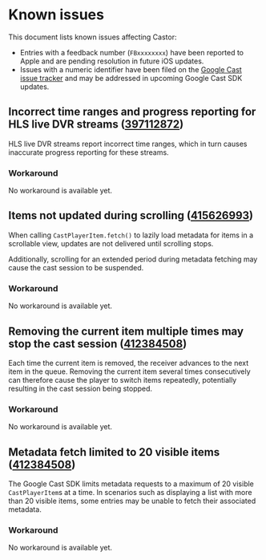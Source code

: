 # Known issues

This document lists known issues affecting Castor:

- Entries with a feedback number (`FBxxxxxxxx`) have been reported to Apple and are pending resolution in future iOS updates.
- Issues with a numeric identifier have been filed on the [Google Cast issue tracker](https://issuetracker.google.com/issues?q=componentid:190205%20status:open&s=modified_time:desc) and may be addressed in upcoming Google Cast SDK updates.

## Incorrect time ranges and progress reporting for HLS live DVR streams ([397112872](https://issuetracker.google.com/issues/397112872))

HLS live DVR streams report incorrect time ranges, which in turn causes inaccurate progress reporting for these streams.

### Workaround

No workaround is available yet.

## Items not updated during scrolling ([415626993](https://issuetracker.google.com/issues/415626993))

When calling `CastPlayerItem.fetch()` to lazily load metadata for items in a scrollable view, updates are not delivered until scrolling stops.

Additionally, scrolling for an extended period during metadata fetching may cause the cast session to be suspended.

### Workaround

No workaround is available yet.

## Removing the current item multiple times may stop the cast session ([412384508](https://issuetracker.google.com/issues/412384508))

Each time the current item is removed, the receiver advances to the next item in the queue. Removing the current item several times consecutively can therefore cause the player to switch items repeatedly, potentially resulting in the cast session being stopped.

### Workaround

No workaround is available yet.

## Metadata fetch limited to 20 visible items ([412384508](https://issuetracker.google.com/issues/412384508))

The Google Cast SDK limits metadata requests to a maximum of 20 visible `CastPlayerItem`s at a time. In scenarios such as displaying a list with more than 20 visible items, some entries may be unable to fetch their associated metadata.

### Workaround

No workaround is available yet.
